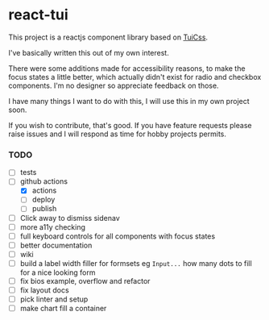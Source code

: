 # react-tui

This project is a reactjs component library based on [TuiCss](https://github.com/vinibiavatti1/TuiCss).

I've basically written this out of my own interest.

There were some additions made for accessibility reasons, to make the focus states a little better, which actually didn't exist for radio and checkbox components. I'm no designer so appreciate feedback on those.

I have many things I want to do with this, I will use this in my own project soon.

If you wish to contribute, that's good. If you have feature requests please raise issues and I will respond as time for hobby projects permits.

### TODO
- [ ] tests
- [ ] github actions
  - [x] actions
  - [ ] deploy
  - [ ] publish
- [ ] Click away to dismiss sidenav
- [ ] more a11y checking
- [ ] full keyboard controls for all components with focus states
- [ ] better documentation
- [ ] wiki
- [ ] build a label width filler for formsets eg `Input...` how many dots to fill for a nice looking form
- [ ] fix bios example, overflow and refactor
- [ ] fix layout docs
- [ ] pick linter and setup
- [ ] make chart fill a container